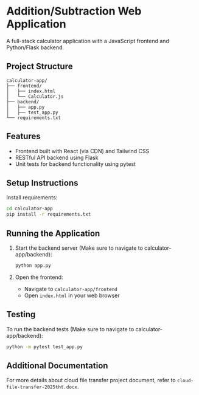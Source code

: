 # Addition/Subtraction Web Application

A full-stack calculator application with a JavaScript frontend and Python/Flask backend.

## Project Structure

```
calculator-app/
├── frontend/
│   ├── index.html
│   └── Calculator.js
├── backend/
│   ├── app.py
│   ├── test_app.py
└── requirements.txt
```

## Features

- Frontend built with React (via CDN) and Tailwind CSS
- RESTful API backend using Flask
- Unit tests for backend functionality using pytest

## Setup Instructions

Install requirements:
   ```bash
   cd calculator-app
   pip install -r requirements.txt
   ```

## Running the Application

1. Start the backend server (Make sure to navigate to calculator-app/backend):

   ```bash
   python app.py
   ```

2. Open the frontend:

   - Navigate to `calculator-app/frontend`
   - Open `index.html` in your web browser

## Testing

To run the backend tests (Make sure to navigate to calculator-app/backend):

```bash
python -m pytest test_app.py
```

## Additional Documentation

For more details about cloud file transfer project document, refer to `cloud-file-transfer-2025tht.docx`.
